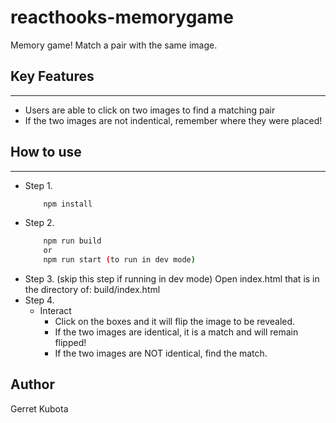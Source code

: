 # reacthooks-memorygame

Memory game! Match a pair with the same image.

## <strong>Key Features</strong>

---

- Users are able to click on two images to find a matching pair
- If the two images are not indentical, remember where they were placed!

## <strong>How to use</strong>

---

- Step 1.
  ```bash
      npm install
  ```
- Step 2.
  ```bash
      npm run build
      or
      npm run start (to run in dev mode)
  ```
- Step 3. (skip this step if running in dev mode) Open index.html that is in the directory of: build/index.html
- Step 4.
  - Interact
    - Click on the boxes and it will flip the image to be revealed.
    - If the two images are identical, it is a match and will remain flipped!
    - If the two images are NOT identical, find the match.

## <strong>Author</strong>

Gerret Kubota
